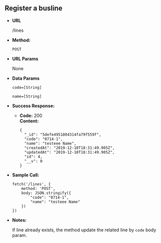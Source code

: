 ## Register a busline

* **URL**

    /lines

* **Method:**

    `POST`
  
*  **URL Params**

    None 

* **Data Params**

    `code=[String]`
  
    `name=[String]`

* **Success Response:**

  * **Code:** 200 <br />
    **Content:** 
    ```
    {
      "_id": "5defe4951804314fa79f559f",
      "code": "0714-1",
      "name": "testeee Name",
      "createdAt": "2019-12-10T18:31:49.905Z",
      "updatedAt": "2019-12-10T18:31:49.905Z",
      "id": 4,
      "__v": 0
    }
    ```
    
* **Sample Call:**

    ```
    fetch('/lines', {
        method: 'POST',
        body: JSON.stringify({
            "code": "0714-1",
            "name": "testeee Name"
        })
    })
    ```

* **Notes:**

    If line already exists, the method update the related line by `code` body param.
